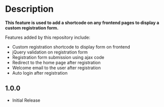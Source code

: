 # Description #

**This feature is used to add a shortcode on any frontend pages to display a custom registration form.**

Features added by this repository include:

* Custom registration shortcode to display form on frontend
* jQuery validation on registration form
* Registration form submission using ajax code
* Redirect to the home page after registration
* Welcome email to the user after registration
* Auto login after registration

1.0.0
------
* Initial Release